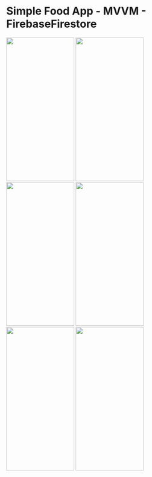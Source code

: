 # Simple Food App - MVVM - FirebaseFirestore

<img src="https://user-images.githubusercontent.com/48989136/165623604-7f1d5ad7-c731-4a3f-bc30-cb561b2d2112.jpg" width="180" height="380"> <img src="https://user-images.githubusercontent.com/48989136/165623134-8a569779-dbd5-49e8-b541-05b209ca105a.jpg" width="180" height="380"> <img src="https://user-images.githubusercontent.com/48989136/165623773-04531291-73f8-49dd-9557-a20bd8b89467.jpg" width="180" height="380">
<img src="https://user-images.githubusercontent.com/48989136/165623900-0f7822b3-1e77-47f2-adfc-c8dcf783246b.jpg" width="180" height="380">
<img src="https://user-images.githubusercontent.com/48989136/165623909-60d9cc11-2646-49e6-b34c-4981ec2184fa.jpg" width="180" height="380">
<img src="https://user-images.githubusercontent.com/48989136/165623916-57f8a27d-2f91-4e6e-9245-00d191dfceff.jpg" width="180" height="380">
